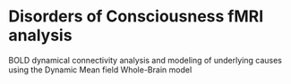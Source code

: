 # Disorders of Consciousness fMRI analysis
BOLD dynamical connectivity analysis and modeling of underlying causes using the Dynamic Mean field Whole-Brain model
